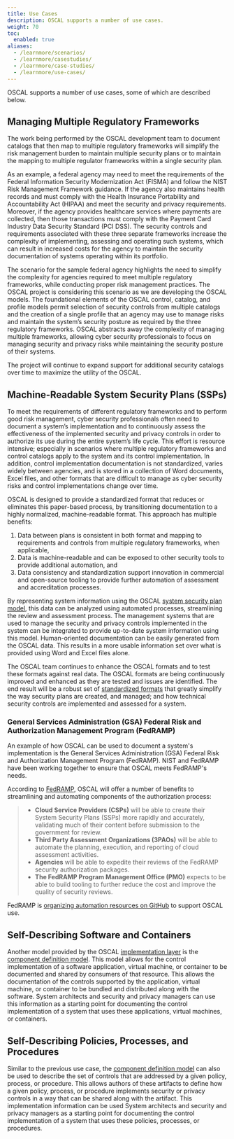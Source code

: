 ```yaml
---
title: Use Cases
description: OSCAL supports a number of use cases.
weight: 70
toc:
  enabled: true
aliases:
  - /learnmore/scenarios/
  - /learnmore/casestudies/
  - /learnmore/case-studies/
  - /learnmore/use-cases/
---
```


OSCAL supports a number of use cases, some of which are described below.

## Managing Multiple Regulatory Frameworks

The work being performed by the OSCAL development team to document catalogs that then map to multiple regulatory frameworks will simplify the risk management burden to maintain multiple security plans or to maintain the mapping to multiple regulator frameworks within a single security plan.

As an example, a federal agency may need to meet the requirements of the Federal Information Security Modernization Act (FISMA) and follow the NIST Risk Management Framework guidance. If the agency also maintains health records and must comply with the Health Insurance Portability and Accountability Act (HIPAA) and meet the security and privacy requirements. Moreover, if the agency provides healthcare services where payments are collected, then those transactions must comply with the Payment Card Industry Data Security Standard (PCI DSS). The security controls and requirements associated with these three separate frameworks increase the complexity of implementing, assessing and operating such systems, which can result in increased costs for the agency to maintain the security documentation of systems operating within its portfolio.

The scenario for the sample federal agency highlights the need to simplify the complexity for agencies required to meet multiple regulatory frameworks, while conducting proper risk management practices. The OSCAL project is considering this scenario as we are developing the OSCAL models. The foundational elements of the OSCAL control, catalog, and profile models permit selection of security controls from multiple catalogs and the creation of a single profile that an agency may use to manage risks and maintain the system’s security posture as required by the three regulatory frameworks. OSCAL abstracts away the complexity of managing multiple frameworks, allowing cyber security professionals to focus on managing security and privacy risks while maintaining the security posture of their systems.

The project will continue to expand support for additional security catalogs over time to maximize the utility of the OSCAL.

## Machine-Readable System Security Plans (SSPs)

To meet the requirements of different regulatory frameworks and to perform good risk management, cyber security professionals often need to document a system’s implementation and to continuously assess the effectiveness of the implemented security and privacy controls in order to authorize its use during the entire system’s life cycle. This effort is resource intensive; especially in scenarios where multiple regulatory frameworks and control catalogs apply to the system and its control implementation. In addition, control implementation documentation is not standardized, varies widely between agencies, and is stored in a collection of Word documents, Excel files, and other formats that are difficult to manage as cyber security risks and control implementations change over time.

OSCAL is designed to provide a standardized format that reduces or eliminates this paper-based process, by transitioning documentation to a highly normalized, machine-readable format. This approach has multiple benefits:

1. Data between plans is consistent in both format and mapping to requirements and controls from multiple regulatory frameworks, when applicable,
1. Data is machine-readable and can be exposed to other security tools to provide additional automation, and
1. Data consistency and standardization support innovation in commercial and open-source tooling to provide further automation of assessment and accreditation processes.

By representing system information using the OSCAL [system security plan model](/concepts/layer/implementation/ssp/), this data can be analyzed using automated processes, streamlining the review and assessment process. The management systems that are used to manage the security and privacy controls implemented in the system can be integrated to provide up-to-date system information using this model. Human-oriented documentation can be easily generated from the OSCAL data. This results in a more usable information set over what is provided using Word and Excel files alone.

The OSCAL team continues to enhance the OSCAL formats and to test these formats against real data.  The OSCAL formats are being continuously improved and enhanced as they are tested and issues are identified.  The end result will be a robust set of [standardized formats](/concepts/layer/implementation/) that greatly simplify the way security plans are created, and managed; and how technical security controls are implemented and assessed for a system.

### General Services Administration (GSA) Federal Risk and Authorization Management Program (FedRAMP)

An example of how OSCAL can be used to document a system's implementation is the General Services Administration (GSA) Federal Risk and Authorization Management Program (FedRAMP). NIST and FedRAMP have been working together to ensure that OSCAL meets FedRAMP's needs.

According to [FedRAMP](https://www.fedramp.gov/FedRAMP-moves-to-automate-the-authorization-process/), OSCAL will offer a number of benefits to streamlining and automating components of the authorization process:

> - **Cloud Service Providers (CSPs)** will be able to create their System Security Plans (SSPs) more rapidly and accurately, validating much of their content before submission to the government for review.
> - **Third Party Assessment Organizations (3PAOs)** will be able to automate the planning, execution, and reporting of cloud assessment activities.
> - **Agencies** will be able to expedite their reviews of the FedRAMP security authorization packages.
> - **The FedRAMP Program Management Office (PMO)** expects to be able to build tooling to further reduce the cost and improve the quality of security reviews.

FedRAMP is [organizing automation resources on GitHub](https://github.com/GSA/fedramp-automation) to support OSCAL use.

## Self-Describing Software and Containers

Another model provided by the OSCAL [implementation layer](/concepts/layer/implementation/) is the [component definition model](/concepts/layer/implementation/component-definition/). This model allows for the control implementation of a software application, virtual machine, or container to be documented and shared by consumers of that resource. This allows the documentation of the controls supported by the application, virtual machine, or container to be bundled and distributed along with the software. System architects and security and privacy managers can use this information as a starting point for documenting the control implementation of a system that uses these applications, virtual machines, or containers.

## Self-Describing Policies, Processes, and Procedures

Similar to the previous use case, the [component definition model](/concepts/layer/implementation/component-definition/) can also be used to describe the set of controls that are addressed by a given policy, process, or procedure. This allows authors of these artifacts to define how a given policy, process, or procedure implements security or privacy controls in a way that can be shared along with the artifact. This implementation information can be used System architects and security and privacy managers as a starting point for documenting the control implementation of a system that uses these policies, processes, or procedures.

